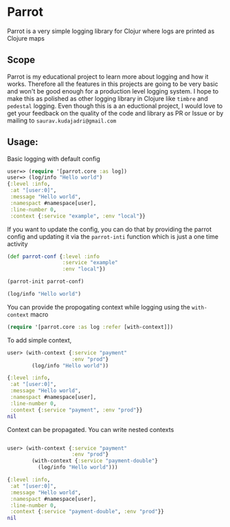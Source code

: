 # Parrot
Parrot is a very simple logging library for Clojur where logs are
printed as Clojure maps

## Scope
Parrot is my educational project to learn more about logging and how it
works. Therefore all the features in this projects are going to be very
basic and won't be good enough for a production level logging system. I
hope to make this as polished as other logging library in Clojure like
`timbre` and `pedestal` logging. Even though this is a an eductional
project, I would love to get your feedback on the quality of the code
and library as PR or Issue or by mailing to `saurav.kudajadri@gmail.com`


## Usage:

Basic logging with default config

``` clojure
user=> (require '[parrot.core :as log])
user=> (log/info "Hello world")
{:level :info,
 :at "[user:0]",
 :message "Hello world",
 :namespact #namespace[user],
 :line-number 0,
 :context {:service "example", :env "local"}}
```

If you want to update the config, you can do that by providing the
parrot config and updating it via the `parrot-inti` function which is
just a one time activity

``` clojure
(def parrot-conf {:level :info
                  :service "example"
                  :env "local"})

(parrot-init parrot-conf)

(log/info "Hello world")
```

You can provide the propogating context while logging using the
`with-context` macro

``` clojure
(require '[parrot.core :as log :refer [with-context]])
```

To add simple context,

``` clojure
user> (with-context {:service "payment"
                     :env "prod"}
        (log/info "Hello world"))

{:level :info,
 :at "[user:0]",
 :message "Hello world",
 :namespact #namespace[user],
 :line-number 0,
 :context {:service "payment", :env "prod"}}
nil
```

Context can be propagated. You can write nested contexts

``` clojure

user> (with-context {:service "payment"
                     :env "prod"}
        (with-context {:service "payment-double"}
          (log/info "Hello world")))

{:level :info,
 :at "[user:0]",
 :message "Hello world",
 :namespact #namespace[user],
 :line-number 0,
 :context {:service "payment-double", :env "prod"}}
nil
```
